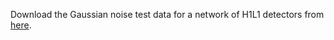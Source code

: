 Download the Gaussian noise test data for a network of H1L1 detectors from [here](https://polgraw.camk.edu.pl/H1L1_2d_0.25.tar.gz). 
